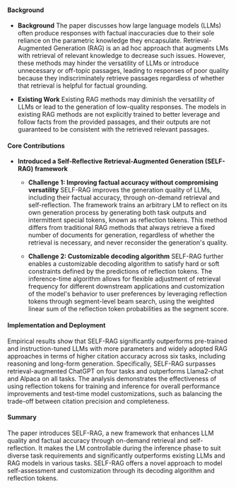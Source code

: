 #### Background
- **Background**
    The paper discusses how large language models (LLMs) often produce responses with factual inaccuracies due to their sole reliance on the parametric knowledge they encapsulate. Retrieval-Augmented Generation (RAG) is an ad hoc approach that augments LMs with retrieval of relevant knowledge to decrease such issues. However, these methods may hinder the versatility of LLMs or introduce unnecessary or off-topic passages, leading to responses of poor quality because they indiscriminately retrieve passages regardless of whether that retrieval is helpful for factual grounding.

- **Existing Work**
    Existing RAG methods may diminish the versatility of LLMs or lead to the generation of low-quality responses. The models in existing RAG methods are not explicitly trained to better leverage and follow facts from the provided passages, and their outputs are not guaranteed to be consistent with the retrieved relevant passages.

#### Core Contributions
  - **Introduced a Self-Reflective Retrieval-Augmented Generation (SELF-RAG) framework**
    - **Challenge 1: Improving factual accuracy without compromising versatility**
        SELF-RAG improves the generation quality of LLMs, including their factual accuracy, through on-demand retrieval and self-reflection. The framework trains an arbitrary LM to reflect on its own generation process by generating both task outputs and intermittent special tokens, known as reflection tokens. This method differs from traditional RAG methods that always retrieve a fixed number of documents for generation, regardless of whether the retrieval is necessary, and never reconsider the generation's quality.

    - **Challenge 2: Customizable decoding algorithm**
        SELF-RAG further enables a customizable decoding algorithm to satisfy hard or soft constraints defined by the predictions of reflection tokens. The inference-time algorithm allows for flexible adjustment of retrieval frequency for different downstream applications and customization of the model's behavior to user preferences by leveraging reflection tokens through segment-level beam search, using the weighted linear sum of the reflection token probabilities as the segment score.

#### Implementation and Deployment
Empirical results show that SELF-RAG significantly outperforms pre-trained and instruction-tuned LLMs with more parameters and widely adopted RAG approaches in terms of higher citation accuracy across six tasks, including reasoning and long-form generation. Specifically, SELF-RAG surpasses retrieval-augmented ChatGPT on four tasks and outperforms Llama2-chat and Alpaca on all tasks. The analysis demonstrates the effectiveness of using reflection tokens for training and inference for overall performance improvements and test-time model customizations, such as balancing the trade-off between citation precision and completeness.

#### Summary
The paper introduces SELF-RAG, a new framework that enhances LLM quality and factual accuracy through on-demand retrieval and self-reflection. It makes the LM controllable during the inference phase to suit diverse task requirements and significantly outperforms existing LLMs and RAG models in various tasks. SELF-RAG offers a novel approach to model self-assessment and customization through its decoding algorithm and reflection tokens.